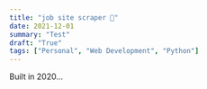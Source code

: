 ```yaml
---
title: "job site scraper 🔎"
date: 2021-12-01
summary: "Test"
draft: "True"
tags: ["Personal", "Web Development", "Python"]
---
```


Built in 2020...
